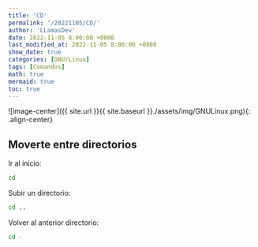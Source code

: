 ```yaml
---
title: 'CD'
permalink: '/20221105/CD/'
author: 'LLamasDev'
date: 2022-11-05 8:00:00 +0800
last_modified_at: 2022-11-05 8:00:00 +0800
show_date: true
categories: [GNU/Linux]
tags: [Comandos]
math: true
mermaid: true
toc: true
---
```


![image-center]({{ site.url }}{{ site.baseurl }}./assets/img/GNULinux.png){: .align-center}

## Moverte entre directorios

Ir al inicio:
```bash
cd
```

Subir un directorio:
```bash
cd ..
```

Volver al anterior directorio:
```bash
cd -
```